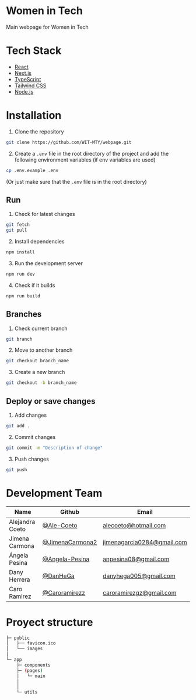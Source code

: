 # Women in Tech 
Main webpage for Women in Tech

# Tech Stack
- [React](https://reactjs.org/)
- [Next.js](https://nextjs.org/)
- [TypeScript](https://www.typescriptlang.org/)
- [Tailwind CSS](https://tailwindcss.com/)
- [Node.js](https://nodejs.org/en/)

# Installation
1. Clone the repository
```bash
git clone https://github.com/WIT-MTY/webpage.git
```

2. Create a `.env` file in the root directory of the project and add the following environment variables (if env variables are used)
```bash
cp .env.example .env
```
(Or just make sure that the `.env` file is in the root directory)


## Run
1. Check for latest changes
```bash
git fetch
git pull
```

2. Install dependencies
```bash
npm install
```

3. Run the development server
```bash
npm run dev
```

4. Check if it builds
```bash
npm run build
```

## Branches
1. Check current branch
```bash
git branch
```

2. Move to another branch
```bash
git checkout branch_name
```

3. Create a new branch
```bash
git checkout -b branch_name
```

## Deploy or save changes
1. Add changes
```bash
git add .
```

2. Commit changes
```bash
git commit -m "Description of change"
```

3. Push changes
```bash
git push
```



# Development Team

| Name | Github | Email |
| --- | --- | --- |
| Alejandra Coeto | [@Ale-Coeto](https://github.com/Ale-Coeto) | alecoeto@hotmail.com |
| Jimena Carmona | [@JimenaCarmona2](https://github.com/JimenaCarmona2) | jimenagarcia0284@gmail.com |
| Ángela Pesina |[@Angela-Pesina](https://github.com/anpesinaa) | anpesina08@gmail.com |
| Dany Herrera |[@DanHeGa](https://github.com/DanHeGa) | danyhega005@gmail.com |
| Caro Ramirez | [@Caroramirezz](https://github.com/caroramirezz) | caroramirezgz@gmail.com |



# Proyect structure

```bash
├─ public
│   ├── favicon.ico
│   └── images
│
└─ app
    ├─ components
    ├─ (pages)
    │   └─ main
    │     
    │       
    └─ utils
```
